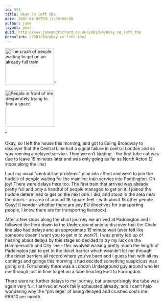 ```yaml
---
id: 994
title: Okay so left the
date: 2001-04-05T09:11:00+00:00
author: jane
layout: post
guid: http://www.janeandrichard.co.uk/2001/04/okay_so_left_the
permalink: /2001/04/okay_so_left_the/
---
```

<img src="http://v1.janeandrichard.co.uk/blog/img/traincrush1tn.jpg" height="120" width="160" alt="The crush of people waiting to get on an already full train" />&#8221;
  
<img src="http://v1.janeandrichard.co.uk/blog/img/traincrush2tn.jpg" height="120" width="160" alt="People in front of me desperately trying to find a space" />

&#8221;

Okay, so I left the house this morning, and got to Ealing Broadway to discover that the Central Line had a signal failure in central London and so was running a delayed service. They weren&#8217;t kidding &#8211; the first tube out was due to leave 15 minutes later and was only going as far as North Acton (2 stops along the line)

I put my usual &#8220;central line problems&#8221; plan into affect and went to join the huddle of people waiting for the mainline train service into Paddington. Oh joy! There were delays here too. The first train that arrived was already pretty full and only a handful of people managed to get on it. I joined the huddle determined to get on the next one. I did, and stood in the area near the doors &#8211; an area of around 18 square feet &#8211; with about 18 other people. Cosy! (I wonder whether there are any EU directives for transporting people, I know there are for transportng livestock).

After a few stops along the short journey we arrived at Paddington and I followed the herd down to the Underground only to discover that the Circle line also had delays and an approximate 15 minute wait (ever felt like someone doesn&#8217;t want you to get in to work?). I was pretty fed up of hearing about delays by this stage so decided to try my luck on the Hammersmith and City line &#8211; this involved walking pretty much the length of Paddington just to get to the ticket barrier which wouldn&#8217;t let me through (the ticket barriers all record where you&#8217;ve been and I guess that with all my comings and goings this morning it had decided something suspicious was going on). Fortunately there was a London Underground guy around who let me through just in time to get on a tube heading East to Farringdon. 

There were no further delays to my journey, but unsurprisingly the tube was again very full. I arrived at work fairly exhausted already, and I can&#8217;t help wondering why the &#8220;privilege&#8221; of being delayed and crushed costs me &#163;86.10 per month.